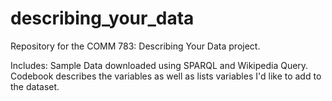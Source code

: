 # describing_your_data

Repository for the COMM 783: Describing Your Data project. 

Includes: 
Sample Data downloaded using SPARQL and Wikipedia Query. 
Codebook describes the variables as well as lists variables I'd like to add to the dataset.